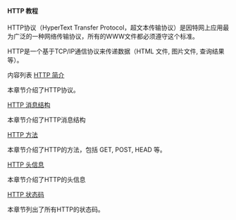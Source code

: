  
#### HTTP 教程



 HTTP协议（HyperText Transfer Protocol，超文本传输协议）是因特网上应用最为广泛的一种网络传输协议，所有的WWW文件都必须遵守这个标准。

 HTTP是一个基于TCP/IP通信协议来传递数据（HTML 文件, 图片文件, 查询结果等）。

 

 
内容列表 [HTTP 简介](http-intro.html)

 本章节介绍了HTTP协议。

 [HTTP 消息结构](http-messages.html)

 本章节介绍了HTTP消息结构

 [HTTP 方法](http-methods.html)

 本章节介绍了HTTP的方法，包括 GET, POST, HEAD 等。

 [HTTP 头信息](http-header-fields.html)

 本章节介绍了HTTP的头信息

 [HTTP 状态码](http-status-codes.html)

 本章节列出了所有HTTP的状态码。

 

